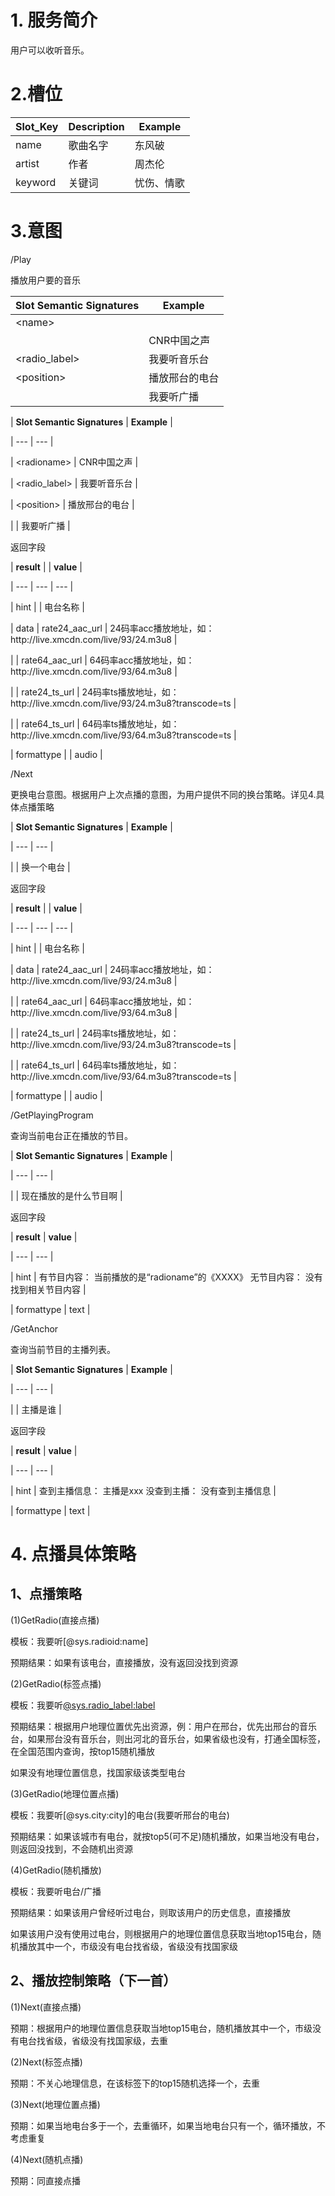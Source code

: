 # 1. 服务简介

用户可以收听音乐。

# 2.槽位

| **Slot\_Key** | **Description** | **Example** |
| --- | --- | --- |
| name | 歌曲名字 | 东风破 |
| artist | 作者 | 周杰伦 |
| keyword | 关键词 | 忧伤、情歌 |

# 3.意图

\/Play

播放用户要的音乐

| **Slot Semantic Signatures** | **Example** |
| --- | --- |
| &lt;name&gt; |  |
|  | CNR中国之声 |
| &lt;radio\_label&gt; | 我要听音乐台 |
| &lt;position&gt; | 播放邢台的电台 |
|  | 我要听广播 |

\| **Slot Semantic Signatures** \| **Example** \|

\| --- \| --- \|

\| &lt;radioname&gt; \| CNR中国之声 \|

\| &lt;radio\_label&gt; \| 我要听音乐台 \|

\| &lt;position&gt; \| 播放邢台的电台 \|

\| \| 我要听广播 \|

返回字段

\| **result** \| \| **value** \|

\| --- \| --- \| --- \|

\| hint \| \| 电台名称 \|

\| data \| rate24\_aac\_url \| 24码率acc播放地址，如：http:\/\/live.xmcdn.com\/live\/93\/24.m3u8 \|

\| \| rate64\_aac\_url \| 64码率acc播放地址，如：http:\/\/live.xmcdn.com\/live\/93\/64.m3u8 \|

\| \| rate24\_ts\_url \| 24码率ts播放地址，如：http:\/\/live.xmcdn.com\/live\/93\/24.m3u8?transcode=ts \|

\| \| rate64\_ts\_url \| 64码率ts播放地址，如：http:\/\/live.xmcdn.com\/live\/93\/64.m3u8?transcode=ts \|

\| formattype \| \| audio \|

\/Next

更换电台意图。根据用户上次点播的意图，为用户提供不同的换台策略。详见4.具体点播策略

\| **Slot Semantic Signatures** \| **Example** \|

\| --- \| --- \|

\| \| 换一个电台 \|

返回字段

\| **result** \| \| **value** \|

\| --- \| --- \| --- \|

\| hint \| \| 电台名称 \|

\| data \| rate24\_aac\_url \| 24码率acc播放地址，如：http:\/\/live.xmcdn.com\/live\/93\/24.m3u8 \|

\| \| rate64\_aac\_url \| 64码率acc播放地址，如：http:\/\/live.xmcdn.com\/live\/93\/64.m3u8 \|

\| \| rate24\_ts\_url \| 24码率ts播放地址，如：http:\/\/live.xmcdn.com\/live\/93\/24.m3u8?transcode=ts \|

\| \| rate64\_ts\_url \| 64码率ts播放地址，如：http:\/\/live.xmcdn.com\/live\/93\/64.m3u8?transcode=ts \|

\| formattype \| \| audio \|

\/GetPlayingProgram

查询当前电台正在播放的节目。

\| **Slot Semantic Signatures** \| **Example** \|

\| --- \| --- \|

\| \| 现在播放的是什么节目啊 \|

返回字段

\| **result** \| **value** \|

\| --- \| --- \|

\| hint \| 有节目内容： 当前播放的是“radioname”的《XXXX》 无节目内容： 没有找到相关节目内容 \|

\| formattype \| text \|

\/GetAnchor

查询当前节目的主播列表。

\| **Slot Semantic Signatures** \| **Example** \|

\| --- \| --- \|

\| \| 主播是谁 \|

返回字段

\| **result** \| **value** \|

\| --- \| --- \|

\| hint \| 查到主播信息： 主播是xxx 没查到主播： 没有查到主播信息 \|

\| formattype \| text \|

# 4. 点播具体策略

## 1、点播策略

\(1\)GetRadio\(直接点播\)

模板：我要听\[@sys.radioid:name\]

预期结果：如果有该电台，直接播放，没有返回没找到资源

\(2\)GetRadio\(标签点播\)

模板：我要听[@sys.radio\_label:label](我要听音乐台)

预期结果：根据用户地理位置优先出资源，例：用户在邢台，优先出邢台的音乐台，如果邢台没有音乐台，则出河北的音乐台，如果省级也没有，打通全国标签，在全国范围内查询，按top15随机播放

如果没有地理位置信息，找国家级该类型电台

\(3\)GetRadio\(地理位置点播\)

模板：我要听\[@sys.city:city\]的电台\(我要听邢台的电台\)

预期结果：如果该城市有电台，就按top5\(可不足\)随机播放，如果当地没有电台，则返回没找到，不会随机出资源

\(4\)GetRadio\(随机播放\)

模板：我要听电台\/广播

预期结果：如果该用户曾经听过电台，则取该用户的历史信息，直接播放

如果该用户没有使用过电台，则根据用户的地理位置信息获取当地top15电台，随机播放其中一个，市级没有电台找省级，省级没有找国家级

## 2、播放控制策略（下一首）

\(1\)Next\(直接点播\)

预期：根据用户的地理位置信息获取当地top15电台，随机播放其中一个，市级没有电台找省级，省级没有找国家级，去重

\(2\)Next\(标签点播\)

预期：不关心地理信息，在该标签下的top15随机选择一个，去重

\(3\)Next\(地理位置点播\)

预期：如果当地电台多于一个，去重循环，如果当地电台只有一个，循环播放，不考虑重复

\(4\)Next\(随机点播\)

预期：同直接点播

